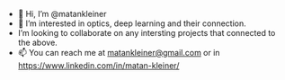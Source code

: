 - 👋 Hi, I’m @matankleiner
- 👀 I’m interested in optics, deep learning and their connection.   
- I’m looking to collaborate on any intersting projects that connected to the above. 
- 📫 You can reach me at matankleiner@gmail.com or in https://www.linkedin.com/in/matan-kleiner/

<!---
matankleiner/matankleiner is a ✨ special ✨ repository because its `README.md` (this file) appears on your GitHub profile.
You can click the Preview link to take a look at your changes.
--->
